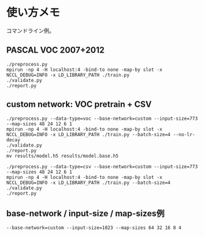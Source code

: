 # 使い方メモ

コマンドライン例。

## PASCAL VOC 2007+2012

    ./preprocess.py
    mpirun -np 4 -H localhost:4 -bind-to none -map-by slot -x NCCL_DEBUG=INFO -x LD_LIBRARY_PATH ./train.py
    ./validate.py
    ./report.py

## custom network: VOC pretrain + CSV

    ./preprocess.py --data-type=voc --base-network=custom --input-size=773 --map-sizes 48 24 12 6 1
    mpirun -np 4 -H localhost:4 -bind-to none -map-by slot -x NCCL_DEBUG=INFO -x LD_LIBRARY_PATH ./train.py --batch-size=4 --no-lr-decay
    ./validate.py
    ./report.py
    mv results/model.h5 results/model.base.h5

    ./preprocess.py --data-type=csv --base-network=custom --input-size=773 --map-sizes 48 24 12 6 1
    mpirun -np 4 -H localhost:4 -bind-to none -map-by slot -x NCCL_DEBUG=INFO -x LD_LIBRARY_PATH ./train.py --batch-size=4
    ./validate.py
    ./report.py

## base-network / input-size / map-sizes例

    --base-network=custom --input-size=1023 --map-sizes 64 32 16 8 4
